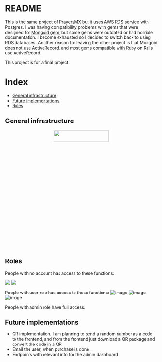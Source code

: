 # README

This is the same project of [PrayersMX](https://github.com/luisMartinez011/prayersMX) but it uses AWS RDS service with Postgres. I was having compatibility problems with gems that were designed for [Mongoid gem](https://github.com/mongodb/mongoid), but some gems were outdated or had horrible documentation. I become exhausted so I decided to switch back to using RDS databases. Another reason for leaving the other project is that Mongoid does not use ActiveRecord, and most gems compatible with Ruby on Rails use ActiveRecord.

This project is for a final project.

# Index 
* [General infrastructure](#general-infrastructure)
* [Future implementations](#future-implementations)
* [Roles](#roles)

## General infrastructure 
<div style="text-align: center;">
  <img src="https://user-images.githubusercontent.com/95190949/221456880-fb0048d1-df24-4729-91b1-0b812cbc6a70.png"  width="60%" height="10%" >
</div>


## Roles
People with no account has access to these functions: 

  
<img src="https://user-images.githubusercontent.com/95190949/221461552-b361fbcf-d7d9-4271-b355-baba597dcf65.png">
<img src="https://user-images.githubusercontent.com/95190949/221464675-40256c7f-737b-40d5-b540-9f1d6095df4a.png">


People with user role has access to these functions: 
![image](https://user-images.githubusercontent.com/95190949/221464216-8dea2db0-4c6a-4d48-9ae9-52acdf94aaca.png)
![image](https://user-images.githubusercontent.com/95190949/221464534-127d6e01-21b1-4181-a1ea-6be03f625407.png)
![image](https://user-images.githubusercontent.com/95190949/221464675-40256c7f-737b-40d5-b540-9f1d6095df4a.png)


People with admin role have full access.

## Future implementations
<ul>
  <li>QR implementation. I am planning to send a random number as a code to the frontend, and from the frontend just download a QR package and convert the code in a QR </li>
  <li>Email the user, when purchase is done</li>
  <li>Endpoints with relevant info for the admin dashboard</li>

</ul>





